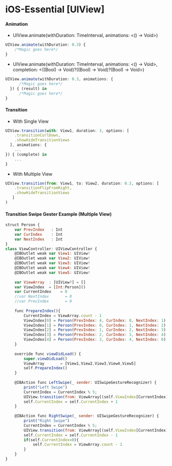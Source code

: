 # iOS-Essential [UIView]

#### Animation
 - UIView.animate(withDuration: TimeInterval, animations: <() -> Void>)
```javascript
UIView.animate(withDuration: 0.3) {
    /*Magic goes here*/
}
```
 - UIView.animate(withDuration: TimeInterval, animations: <() -> Void>, completion: <((Bool) -> Void)?((Bool) -> Void)?(Bool) -> Void>)
```javascript
UIView.animate(withDuration: 0.3, animations: {
      /*Magic goes here*/
  }) { (result) in
      /*Magic goes here*/
}
```


#### Transition
 - With Single View
```javascript
UIView.transition(with: View1, duration: 3, options: [
    .transitionCurlDown,
    .showHideTransitionViews
  ], animations: {
    ...
}) { (complete) in
    ...
}
```
 - With Multiple View
```javascript
UIView.transition(from: View1, to: View2, duration: 0.3, options: [
    .transitionFlipFromRight,
    .showHideTransitionViews
   ]
)
```

#### Transition Swipe Gester Example (Multiple View)
```javascript
struct Person {
    var PrevIndex   : Int
    var CurIndex    : Int
    var NextIndex   : Int
}
class ViewController: UIViewController {
    @IBOutlet weak var View1: UIView!
    @IBOutlet weak var View2: UIView!
    @IBOutlet weak var View3: UIView!
    @IBOutlet weak var View4: UIView!
    @IBOutlet weak var View5: UIView!
    
    var ViewArray  : [UIView?] = []
    var ViewIndex  = [Int:Person]()
    var CurrentIndex    = 0
    //var NextIndex       = 0
    //var PrevIndex       = 0
    
    func PrepareIndex(){
        CurrentIndex = ViewArray.count - 1
        ViewIndex[0] = Person(PrevIndex: 4, CurIndex: 0, NextIndex: 1)
        ViewIndex[1] = Person(PrevIndex: 0, CurIndex: 1, NextIndex: 2)
        ViewIndex[2] = Person(PrevIndex: 1, CurIndex: 2, NextIndex: 3)
        ViewIndex[3] = Person(PrevIndex: 2, CurIndex: 3, NextIndex: 4)
        ViewIndex[4] = Person(PrevIndex: 3, CurIndex: 4, NextIndex: 0)
    }
    
    override func viewDidLoad() {
        super.viewDidLoad()
        ViewArray       = [View1,View2,View3,View4,View5]
        self.PrepareIndex()
    }
    
    @IBAction func LeftSwipe(_ sender: UISwipeGestureRecognizer) {
        print("Left Swipe")
        CurrentIndex = CurrentIndex % 5;
        UIView.transition(from: ViewArray[(self.ViewIndex[CurrentIndex]?.CurIndex)!]!, to: ViewArray[(self.ViewIndex[CurrentIndex]?.NextIndex)!]!, duration: 0.3, options: [.transitionFlipFromRight,.showHideTransitionViews])
        self.CurrentIndex = self.CurrentIndex + 1
    }
    
    @IBAction func RightSwipe(_ sender: UISwipeGestureRecognizer) {
        print("Right Swipe")
        CurrentIndex = CurrentIndex % 5;
        UIView.transition(from: ViewArray[(self.ViewIndex[CurrentIndex]?.CurIndex)!]!, to: ViewArray[(self.ViewIndex[CurrentIndex]?.PrevIndex)!]!, duration: 0.3, options: [.transitionFlipFromLeft,.showHideTransitionViews])
        self.CurrentIndex = self.CurrentIndex - 1
        if(self.CurrentIndex<0){
            self.CurrentIndex = ViewArray.count - 1
        }
    }
}
```
